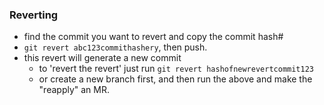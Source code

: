 ### Reverting
- find the commit you want to revert and copy the commit hash#
- `git revert abc123commithashery`, then push.
- this revert will generate a new commit
  - to 'revert the revert' just run `git revert hashofnewrevertcommit123`
  - or create a new branch first, and then run the above and make the "reapply" an MR.   
